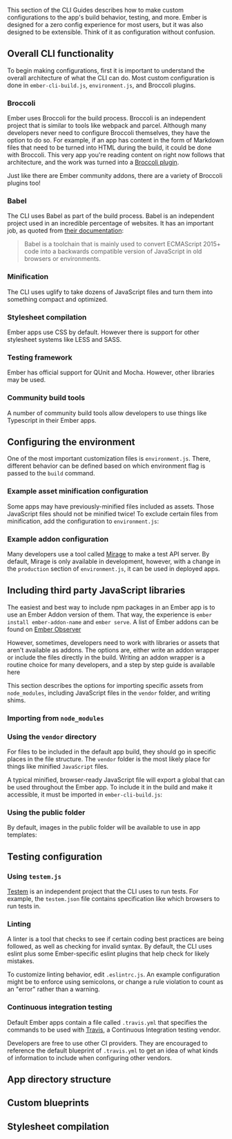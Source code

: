 This section of the CLI Guides describes how to make custom configurations to the app's build behavior, testing, and more.
Ember is designed for a zero config experience for most users, but it was also designed to be extensible. Think of it as configuration without confusion.

## Overall CLI functionality

To begin making configurations, first it is important to understand the overall architecture of what the CLI can do.
Most custom configuration is done in `ember-cli-build.js`, `environment.js`, and Broccoli plugins.

### Broccoli

Ember uses Broccoli for the build process. Broccoli is an independent project that is similar to tools like webpack and parcel. Although many developers never need to configure Broccoli themselves, they have the option to do so. For example, if an app has content in the form of Markdown files that need to be turned into HTML during the build, it could be done with Broccoli. This very app you're reading content on right now follows that architecture, and the work was turned into a [Broccoli plugin](https://github.com/stonecircle/broccoli-static-site-json).

Just like there are Ember community addons, there are a variety of Broccoli plugins too!

### Babel

The CLI uses Babel as part of the build process. Babel is an independent project used in an incredible percentage of websites. It has an important job, as quoted from [their documentation](https://babeljs.io/docs/en):

> Babel is a toolchain that is mainly used to convert ECMAScript 2015+ code into a backwards compatible version of JavaScript in old browsers or environments.

### Minification

The CLI uses uglify to take dozens of JavaScript files and turn them into something compact and optimized.

### Stylesheet compilation

Ember apps use CSS by default. However there is support for other stylesheet systems like LESS and SASS.

<!-- Show that app/styles/app.css is the entry point-->

<!-- Example of importing stylesheets from node_modules -->

<!-- Example of enabling SASS suppot -->

### Testing framework

Ember has official support for QUnit and Mocha. However, other libraries may be used.

### Community build tools

A number of community build tools allow developers to use things like Typescript in their Ember apps.

## Configuring the environment

One of the most important customization files is `environment.js`. There, different behavior can be defined based on which environment flag is passed to the `build` command.

### Example asset minification configuration

Some apps may have previously-minified files included as assets.
Those JavaScript files should not be minified twice! To exclude certain files from minification, add the configuration to `environment.js`:

<!-- Need an example -->

### Example addon configuration

Many developers use a tool called [Mirage]() to make a test API server. By default, Mirage is only available in development, however, with a change in the `production` section of `environment.js`, it can be used in deployed apps.

## Including third party JavaScript libraries

The easiest and best way to include npm packages in an Ember app is to use an Ember Addon version of them. That way, the experience is `ember install ember-addon-name` and `ember serve`. A list of Ember addons can be found on [Ember Observer](https://emberobserver.com)

However, sometimes, developers need to work with libraries or assets that aren't available as addons. The options are, either write an addon wrapper or include the files directly in the build. Writing an addon wrapper is a routine choice for many developers, and a step by step guide is available here <!-- LINK -->

This section describes the options for importing specific assets from `node_modules`, including JavaScript files in the `vendor` folder, and writing shims.

### Importing from `node_modules`

### Using the `vendor` directory

For files to be included in the default app build, they should go in specific places in the file structure. The `vendor` folder is the most likely place for things like minified `JavaScript` files. 

A typical minified, browser-ready JavaScript file will export a global that can be used throughout the Ember app. To include it in the build and make it accessible, it must be imported in `ember-cli-build.js`:

<!-- EXAMPLE CODE -->

### Using the public folder

By default, images in the public folder will be available to use in app templates:

<!-- EXAMPLE CODE -->

## Testing configuration 

### Using `testem.js`

[Testem]() is an independent project that the CLI uses to run tests. For example, the `testem.json` file contains specification like which browsers to run tests in.

### Linting

A linter is a tool that checks to see if certain coding best practices are being followed, as well as checking for invalid syntax. By default, the CLI uses eslint plus some Ember-specific eslint plugins that help check for likely mistakes.

To customize linting behavior, edit `.eslintrc.js`. An example configuration might be to enforce using semicolons, or change a rule violation to count as an "error" rather than a warning.

### Continuous integration testing

Default Ember apps contain a file called `.travis.yml` that specifies the commands to be used with [Travis](), a Continuous Integration testing vendor.

Developers are free to use other CI providers. They are encouraged to reference the default blueprint of `.travis.yml` to get an idea of what kinds of information to include when configuring other vendors.

## App directory structure

<!-- talk about pods -->

## Custom blueprints

<!-- give an example and link to the cli blueprints -->

## Stylesheet compilation
